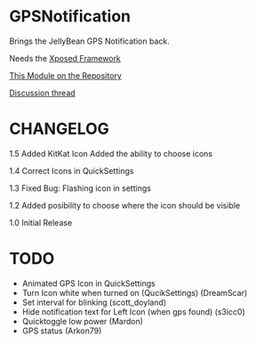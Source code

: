 GPSNotification
===============

Brings the JellyBean GPS Notification back.

Needs the [Xposed Framework](http://xposed.info)

[This Module on the Repository](http://repo.xposed.info/module/eun.xposed.gpsnotification)

[Discussion thread](http://forum.xda-developers.com/showthread.php?t=2621751)

CHANGELOG
=========

1.5
Added KitKat Icon
Added the ability to choose icons

1.4
Correct Icons in QuickSettings

1.3
Fixed Bug: Flashing icon in settings

1.2
Added posibility to choose where the icon should be visible

1.0
Initial Release

TODO
====
* Animated GPS Icon in QuickSettings
* Turn Icon white when turned on (QucikSettings) (DreamScar)
* Set interval for blinking (scott_doyland)
* Hide notification text for Left Icon (when gps found) (s3icc0)
* Quicktoggle low power (Mardon)
* GPS status (Arkon79)
